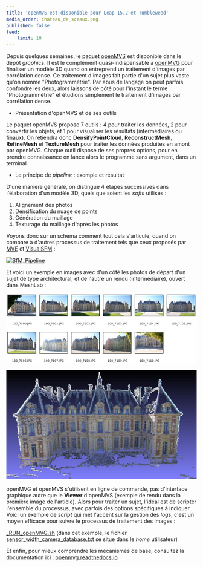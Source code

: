 ```yaml
---
title: 'openMVS est disponible pour Leap 15.2 et Tumbleweed'
media_order: chateau_de_sceaux.png
published: false
feed:
    limit: 10
---
```


Depuis quelques semaines, le paquet [openMVS](https://cdcseacave.github.io/openMVS/) est disponible dans le dépôt _graphics_. Il est le complément quasi-indispensable à [openMVG](http://imagine.enpc.fr/~moulonp/openMVG/) pour finaliser un modèle 3D quand on entreprend un traitement d'images par corrélation dense. Ce traitement d'images fait partie d'un sujet plus vaste qu'on nomme "Photogrammétrie". Par abus de langage on peut parfois confondre les deux, alors laissons de côté pour l'instant le terme "Photogrammétrie" et étudions simplement le traitement d'images par corrélation dense.

* Présentation d'openMVS et de ses outils

Le paquet openMVS propose 7 outils : 4 pour traiter les données, 2 pour convertir les objets, et 1 pour visualiser les résultats (intermédiaires ou finaux). On retiendra donc **DensifyPointCloud**, **ReconstructMesh**, **RefineMesh** et **TextureMesh** pour traiter les données produites en amont par openMVG. Chaque outil dispose de ses propres options, pour en prendre connaissance on lance alors le programme sans argument, dans un terminal.

* Le principe de _pipeline_ : exemple et résultat

D'une manière générale, on distingue 4 étapes successives dans l'élaboration d'un modèle 3D, quels que soient les _softs_ utilisés :

1. Alignement des photos
2. Densification du nuage de points
3. Génération du maillage
4. Texturage du maillage d'après les photos

Voyons donc sur un schéma comment tout cela s'articule, quand on compare à d'autres processus de traitement tels que ceux proposés par [MVE](https://www.gcc.tu-darmstadt.de/home/proj/mve/) et [VisualSFM](http://ccwu.me/vsfm/) :

<a href="http://epysod12.free.fr/Alionet/openMVS/SfM_Pipeline.png"><img src="http://epysod12.free.fr/Alionet/openMVS/SfM_Pipeline.png" width="30%" alt="SfM_Pipeline"/></a>

Et voici un exemple en images avec d'un côté les photos de départ d'un sujet de type architectural, et de l'autre un rendu (intermédiaire), ouvert dans MeshLab :

![MVG_input_images](MVG_input_images.jpg?resize=80%)

![MVG_output_castle](MVG_output_castle.jpg?resize=40%)

openMVG et openMVS s'utilisent en ligne de commande, pas d'interface graphique autre que le **Viewer** d'openMVS (exemple de rendu dans la première image de l'article). Alors pour traiter un sujet, l'idéal est de scripter l'ensemble du processus, avec parfois des options spécifiques à indiquer. Voici un exemple de _script_ qui met l'accent sur la gestion des _logs_, c'est un moyen efficace pour suivre le processus de traitement des images :

[_RUN_openMVG.sh](http://epysod12.free.fr/Alionet/openMVS/_RUN_openMVG.sh)
(dans cet exemple, le fichier <u>sensor_width_camera_database.txt</u> se situe dans le _home_ utilisateur)

Et enfin, pour mieux comprendre les mécanismes de base, consultez la documentation ici : [openmvg.readthedocs.io](https://openmvg.readthedocs.io/en/latest/)
